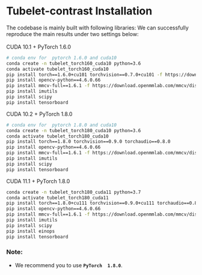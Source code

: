 # Tubelet-contrast Installation

The codebase is mainly built with following libraries:
  We can successfully reproduce the main results under two settings below:<br><br>
   CUDA 10.1 + PyTorch 1.6.0 

```bash
# conda env for  pytorch 1.6.0 and cuda10
conda create -n tubelet_torch160_cuda10 python=3.6
conda activate tubelet_torch160_cuda10 
pip install torch==1.6.0+cu101 torchvision==0.7.0+cu101 -f https://download.pytorch.org/whl/cu101/torch_stable.html
pip install opencv-python==4.6.0.66
pip install mmcv-full==1.6.1 -f https://download.openmmlab.com/mmcv/dist/cu101/torch1.6.0/index.html
pip install imutils
pip install scipy
pip install tensorboard
```
   CUDA 10.2 + PyTorch 1.8.0 <br>

```bash
# conda env for  pytorch 1.8.0 and cuda10
conda create -n tubelet_torch180_cuda10 python=3.6
conda activate tubelet_torch180_cuda10
pip install torch==1.8.0 torchvision==0.9.0 torchaudio==0.8.0
pip install opencv-python==4.6.0.66
pip install mmcv-full==1.6.1 -f https://download.openmmlab.com/mmcv/dist/cu102/torch1.8.0/index.html
pip install imutils
pip install scipy
pip install tensorboard
```

   CUDA 11.1 + PyTorch 1.8.0 <br>
```bash
conda create -n tubelet_torch180_cuda11 python=3.7
conda activate tubelet_torch180_cuda11
pip install torch==1.8.0+cu111 torchvision==0.9.0+cu111 torchaudio==0.8.0 -f https://download.pytorch.org/whl/torch_stable.html
pip install opencv-python==4.6.0.66
pip install mmcv-full==1.6.1 -f https://download.openmmlab.com/mmcv/dist/cu111/torch1.8.0/index.html
pip install imutils
pip install scipy
pip install einops
pip install tensorboard
```

### Note:
- We recommend you to use **`PyTorch  1.8.0`**.



